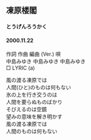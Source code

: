## 凍原楼閣
#### とうげんろうかく
#### 2000.11.22


作詞  作曲  編曲 (Ver.)   唄  
中島みゆき   中島みゆき       中島みゆき  
□ LYRIC (a)  
  
  
風の渡る凍原では  
人間(ひと)のものは何もない  
氷の上を行き交うのは  
人間を要らぬものばかり  
そびえるのは空鏡  
望みの意味を解き明かす  
風の渡る凍原では  
人間のものは何もない  